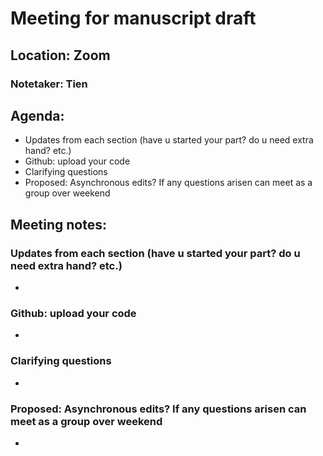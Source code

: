 # Meeting for manuscript draft #
## Location: Zoom
### Notetaker: Tien
## Agenda:
  * Updates from each section (have u started your part? do u need extra hand? etc.)
  * Github: upload your code
  * Clarifying questions
  * Proposed: Asynchronous edits? If any questions arisen can meet as a group over weekend
## Meeting notes:
  ### Updates from each section (have u started your part? do u need extra hand? etc.)
  * 
  ### Github: upload your code
  * 
  ### Clarifying questions
  * 
  ### Proposed: Asynchronous edits? If any questions arisen can meet as a group over weekend
  * 
